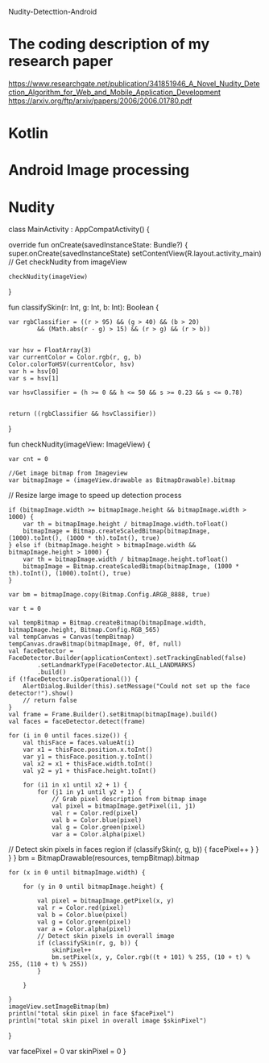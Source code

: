Nudity-Detecttion-Android
# The coding description of my research paper
https://www.researchgate.net/publication/341851946_A_Novel_Nudity_Detection_Algorithm_for_Web_and_Mobile_Application_Development https://arxiv.org/ftp/arxiv/papers/2006/2006.01780.pdf

# Kotlin
# Android Image processing
# Nudity
class MainActivity : AppCompatActivity() {

override fun onCreate(savedInstanceState: Bundle?) {
    super.onCreate(savedInstanceState)
    setContentView(R.layout.activity_main)
// Get checkNudity from imageView

    checkNudity(imageView)
}


fun classifySkin(r: Int, g: Int, b: Int): Boolean {


    var rgbClassifier = ((r > 95) && (g > 40) && (b > 20)
            && (Math.abs(r - g) > 15) && (r > g) && (r > b))


    var hsv = FloatArray(3)
    var currentColor = Color.rgb(r, g, b)
    Color.colorToHSV(currentColor, hsv)
    var h = hsv[0]
    var s = hsv[1]

    var hsvClassifier = (h >= 0 && h <= 50 && s >= 0.23 && s <= 0.78)


    return ((rgbClassifier && hsvClassifier))
}

fun checkNudity(imageView: ImageView) {


    var cnt = 0

    //Get image bitmap from Imageview
    var bitmapImage = (imageView.drawable as BitmapDrawable).bitmap
// Resize large image to speed up detection process

    if (bitmapImage.width >= bitmapImage.height && bitmapImage.width > 1000) {
        var th = bitmapImage.height / bitmapImage.width.toFloat()
        bitmapImage = Bitmap.createScaledBitmap(bitmapImage, (1000).toInt(), (1000 * th).toInt(), true)
    } else if (bitmapImage.height > bitmapImage.width && bitmapImage.height > 1000) {
        var th = bitmapImage.width / bitmapImage.height.toFloat()
        bitmapImage = Bitmap.createScaledBitmap(bitmapImage, (1000 * th).toInt(), (1000).toInt(), true)
    }

    var bm = bitmapImage.copy(Bitmap.Config.ARGB_8888, true)

    var t = 0

    val tempBitmap = Bitmap.createBitmap(bitmapImage.width, bitmapImage.height, Bitmap.Config.RGB_565)
    val tempCanvas = Canvas(tempBitmap)
    tempCanvas.drawBitmap(bitmapImage, 0f, 0f, null)
    val faceDetector = FaceDetector.Builder(applicationContext).setTrackingEnabled(false)
            .setLandmarkType(FaceDetector.ALL_LANDMARKS)
            .build()
    if (!faceDetector.isOperational()) {
        AlertDialog.Builder(this).setMessage("Could not set up the face detector!").show()
        // return false
    }
    val frame = Frame.Builder().setBitmap(bitmapImage).build()
    val faces = faceDetector.detect(frame)

    for (i in 0 until faces.size()) {
        val thisFace = faces.valueAt(i)
        var x1 = thisFace.position.x.toInt()
        var y1 = thisFace.position.y.toInt()
        val x2 = x1 + thisFace.width.toInt()
        val y2 = y1 + thisFace.height.toInt()

        for (i1 in x1 until x2 + 1) {
            for (j1 in y1 until y2 + 1) {
                // Grab pixel description from bitmap image
                val pixel = bitmapImage.getPixel(i1, j1)
                val r = Color.red(pixel)
                val b = Color.blue(pixel)
                val g = Color.green(pixel)
                var a = Color.alpha(pixel)
// Detect skin pixels in faces region if (classifySkin(r, g, b)) { facePixel++ } } } } bm = BitmapDrawable(resources, tempBitmap).bitmap

    for (x in 0 until bitmapImage.width) {

        for (y in 0 until bitmapImage.height) {

            val pixel = bitmapImage.getPixel(x, y)
            val r = Color.red(pixel)
            val b = Color.blue(pixel)
            val g = Color.green(pixel)
            var a = Color.alpha(pixel)
            // Detect skin pixels in overall image
            if (classifySkin(r, g, b)) {
                skinPixel++
                bm.setPixel(x, y, Color.rgb((t + 101) % 255, (10 + t) % 255, (110 + t) % 255))
            }

        }

    }
    imageView.setImageBitmap(bm)
    println("total skin pixel in face $facePixel")
    println("total skin pixel in overall image $skinPixel")
}

var facePixel = 0
var skinPixel = 0
}
